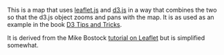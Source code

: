 This is a map that uses [leaflet.js](http://leafletjs.com/) and [d3.js](http://d3js.org/) in a way that combines the two so that the d3.js object zooms and pans with the map. It is as used as an example in the book [D3 Tips and Tricks](https://leanpub.com/D3-Tips-and-Tricks).

It is derived from the Mike Bostock [tutorial on Leaflet](http://bost.ocks.org/mike/leaflet/) but is simplified somewhat.